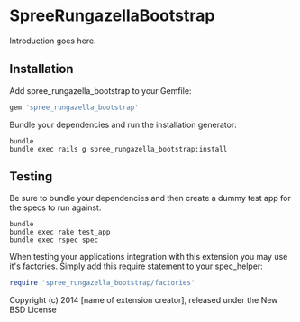 SpreeRungazellaBootstrap
========================

Introduction goes here.

Installation
------------

Add spree_rungazella_bootstrap to your Gemfile:

```ruby
gem 'spree_rungazella_bootstrap'
```

Bundle your dependencies and run the installation generator:

```shell
bundle
bundle exec rails g spree_rungazella_bootstrap:install
```

Testing
-------

Be sure to bundle your dependencies and then create a dummy test app for the specs to run against.

```shell
bundle
bundle exec rake test_app
bundle exec rspec spec
```

When testing your applications integration with this extension you may use it's factories.
Simply add this require statement to your spec_helper:

```ruby
require 'spree_rungazella_bootstrap/factories'
```

Copyright (c) 2014 [name of extension creator], released under the New BSD License
